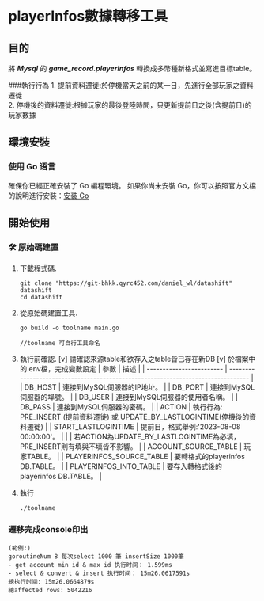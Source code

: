 # playerInfos數據轉移工具

## 目的
將 ***Mysql*** 的 ***game_record.playerInfos*** 轉換成多幣種新格式並寫進目標table。

###執行行為
    1. 提前資料遷徙:於停機當天之前的某一日，先進行全部玩家之資料遷徙  
    2. 停機後的資料遷徙:根據玩家的最後登陸時間，只更新提前日之後(含提前日)的玩家數據


## 環境安裝
### 使用 Go 语言

確保你已經正確安裝了 Go 編程環境。
如果你尚未安裝 Go，你可以按照官方文檔的說明進行安裝：[安装 Go](https://golang.org/doc/install)


## 開始使用

### 🛠 原始碼建置

1. 下載程式碼.

   ```shell
   git clone "https://git-bhkk.qyrc452.com/daniel_wl/datashift" datashift
   cd datashift
   ```

2. 從原始碼建置工具.

   ```shell
   go build -o toolname main.go

   //toolname 可自行工具命名
   ```

3. 執行前確認.
    [v] 請確認來源table和欲存入之table皆已存在新DB
    [v] 於檔案中的.env檔，完成變數設定
| 參數                     | 描述                                                                             |
| ------------------------ | -------------------------------------------------------------------------------- |
| DB_HOST                  | 連接到MySQL伺服器的IP地址。                                                      |
| DB_PORT                  | 連接到MySQL伺服器的埠號。                                                        |
| DB_USER                  | 連接到MySQL伺服器的使用者名稱。                                                  |
| DB_PASS                  | 連接到MySQL伺服器的密碼。                                                        |
| ACTION                   | 執行行為: PRE_INSERT (提前資料遷徙) 或 UPDATE_BY_LASTLOGINTIME(停機後的資料遷徙) |
| START_LASTLOGINTIME      | 提前日，格式舉例:'2023-08-08 00:00:00'。                                         |
|                          | 若ACTION為UPDATE_BY_LASTLOGINTIME為必填，PRE_INSERT則有填與不填皆不影響。        |
| ACCOUNT_SOURCE_TABLE     | 玩家TABLE。                                                                      |
| PLAYERINFOS_SOURCE_TABLE | 要轉格式的playerinfos DB.TABLE。                                                 |
| PLAYERINFOS_INTO_TABLE   | 要存入轉格式後的playerinfos DB.TABLE。                                           |

4. 執行
   ```shell
   ./toolname
   ```

### 遷移完成console印出
   
    (範例:)
    goroutineNum 8 每次select 1000 筆 insertSize 1000筆
    - get account min id & max id 执行时间： 1.599ms
    - select & convert & insert 执行时间： 15m26.0617591s
    總执行时间: 15m26.0664879s
    總affected rows: 5042216
   